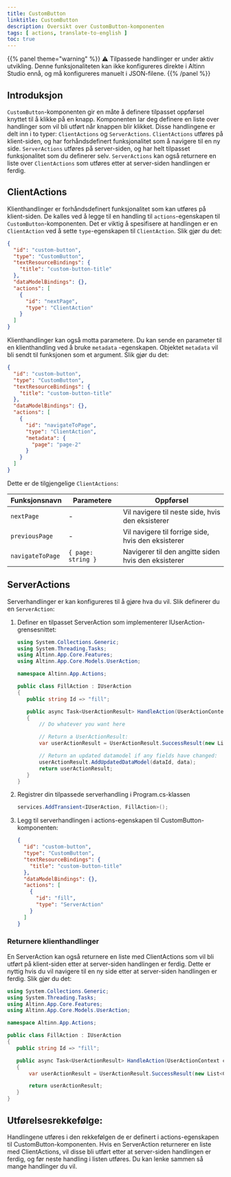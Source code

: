 ```yaml
---
title: CustomButton
linktitle: CustomButton
description: Oversikt over CustomButton-komponenten
tags: [ actions, translate-to-english ]
toc: true
---
```


{{% panel theme="warning" %}}
⚠️ Tilpassede handlinger er under aktiv utvikling. Denne funksjonaliteten kan ikke konfigureres direkte i Altinn Studio
ennå, og må konfigureres manuelt i JSON-filene.
{{% /panel %}}

## Introduksjon

`CustomButton`-komponenten gir en måte å definere tilpasset oppførsel knyttet til å klikke på en knapp.
Komponenten lar deg definere en liste over handlinger som vil bli utført når knappen blir klikket. Disse handlingene
er delt inn i to typer: `ClientActions` og `ServerActions`. `ClientActions` utføres på klient-siden,
og har forhåndsdefinert funksjonalitet som å navigere til en ny side. `ServerActions` utføres på server-siden,
og har helt tilpasset funksjonalitet som du definerer selv. `ServerActions` kan også returnere en liste
over `ClientActions`
som utføres etter at server-siden handlingen er ferdig.

## ClientActions

Klienthandlinger er forhåndsdefinert funksjonalitet som kan utføres på klient-siden. De kalles ved å legge til
en handling til `actions`-egenskapen til `CustomButton`-komponenten. Det er viktig å spesifisere at handlingen
er en `ClientAction` ved å sette `type`-egenskapen til `ClientAction`.
Slik gjør du det:

```json
{
  "id": "custom-button",
  "type": "CustomButton",
  "textResourceBindings": {
    "title": "custom-button-title"
  },
  "dataModelBindings": {},
  "actions": [
    {
      "id": "nextPage",
      "type": "ClientAction"
    }
  ]
}
```

Klienthandlinger kan også motta parametere. Du kan sende en parameter til en klienthandling ved å bruke `metadata`
-egenskapen.
Objektet `metadata` vil bli sendt til funksjonen som et argument. Slik gjør du det:

```json
{
  "id": "custom-button",
  "type": "CustomButton",
  "textResourceBindings": {
    "title": "custom-button-title"
  },
  "dataModelBindings": {},
  "actions": [
    {
      "id": "navigateToPage",
      "type": "ClientAction",
      "metadata": {
        "page": "page-2"
      }
    }
  ]
}
```

Dette er de tilgjengelige `ClientActions`:

| Funksjonsnavn    | Parametere         | Oppførsel                                           |
|------------------|--------------------|-----------------------------------------------------|
| `nextPage`       | -                  | Vil navigere til neste side, hvis den eksisterer    |
| `previousPage`   | -                  | Vil navigere til forrige side, hvis den eksisterer  |
| `navigateToPage` | `{ page: string }` | Navigerer til den angitte siden hvis den eksisterer |

## ServerActions

Serverhandlinger er kan konfigureres til å gjøre hva du vil. Slik definerer du en `ServerAction`:

1. Definer en tilpasset ServerAction som implementerer IUserAction-grensesnittet:

   ```C#
   using System.Collections.Generic;
   using System.Threading.Tasks;
   using Altinn.App.Core.Features;
   using Altinn.App.Core.Models.UserAction;

   namespace Altinn.App.Actions;

   public class FillAction : IUserAction
   {
      public string Id => "fill";

      public async Task<UserActionResult> HandleAction(UserActionContext context)
      {
          // Do whatever you want here

          // Return a UserActionResult:
          var userActionResult = UserActionResult.SuccessResult(new List<ClientAction>());

          // Return an updated datamodel if any fields have changed:
          userActionResult.AddUpdatedDataModel(dataId, data);
          return userActionResult;
      }
   }
   ```

2. Registrer din tilpassede serverhandling i Program.cs-klassen
   ```C#
   services.AddTransient<IUserAction, FillAction>();
   ```
3. Legg til serverhandlingen i actions-egenskapen til CustomButton-komponenten:
   ```json
   {
     "id": "custom-button",
     "type": "CustomButton",
     "textResourceBindings": {
       "title": "custom-button-title"
     },
     "dataModelBindings": {},
     "actions": [
       {
         "id": "fill",
         "type": "ServerAction"
       }
     ]
   }
   ```

### Returnere klienthandlinger

En ServerAction kan også returnere en liste med ClientActions som vil bli utført på klient-siden etter at 
server-siden handlingen er ferdig. Dette er nyttig hvis du vil navigere til en ny side etter at server-siden
handlingen er ferdig. Slik gjør du det:

```C#
using System.Collections.Generic;
using System.Threading.Tasks;
using Altinn.App.Core.Features;
using Altinn.App.Core.Models.UserAction;

namespace Altinn.App.Actions;

public class FillAction : IUserAction
{
   public string Id => "fill";

   public async Task<UserActionResult> HandleAction(UserActionContext context)
   {
       var userActionResult = UserActionResult.SuccessResult(new List<ClientAction> { ClientAction.NextPage });

       return userActionResult;
   }
}
```

## Utførelsesrekkefølge:

Handlingene utføres i den rekkefølgen de er definert i actions-egenskapen til CustomButton-komponenten. 
Hvis en ServerAction returnerer en liste med ClientActions, vil disse bli utført etter at server-siden 
handlingen er ferdig, og før neste handling i listen utføres. Du kan lenke sammen så mange handlinger du vil.
